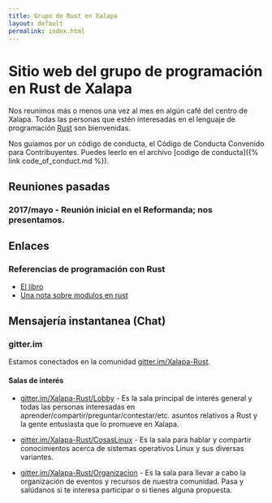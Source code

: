 ```yaml
---
title: Grupo de Rust en Xalapa
layout: default
permalink: index.html
---
```


# Sitio web del grupo de programación en Rust de Xalapa

Nos reunimos más o menos una vez al mes en algún café del centro de
Xalapa.  Todas las personas que estén interesadas en el lenguaje de
programación [Rust](https://rust-lang.org) son bienvenidas.

Nos guiamos por un código de conducta, el Código de Conducta Convenido
para Contribuyentes.  Puedes leerlo en el archivo [codigo de conducta]({% link code_of_conduct.md %}).

## Reuniones pasadas

### 2017/mayo - Reunión inicial en el Reformanda; nos presentamos.

## Enlaces

### Referencias de programación con Rust

* [El libro](https://doc.rust-lang.org/book/)
* [Una nota sobre modulos en rust](https://medium.com/@artur.dev/modules-in-rust-68249e9894f6)

## Mensajería instantanea (Chat)

### gitter.im

Estamos conectados en la comunidad [gitter.im/Xalapa-Rust](https://gitter.im/Xalapa-Rust).

#### Salas de interés

* [gitter.im/Xalapa-Rust/Lobby](https://gitter.im/Xalapa-Rust/Lobby) - Es la sala principal de interés general y todas las personas interesadas en aprender/compartir/preguntar/contestar/etc. asuntos relativos a Rust y la gente entusiasta que lo promueve en Xalapa.

* [gitter.im/Xalapa-Rust/CosasLinux](https://gitter.im/Xalapa-Rust/CosasLinux) - Es la sala para hablar y compartir conocimientos acerca de sistemas operativos Linux y sus diversas variantes. 

* [gitter.im/Xalapa-Rust/Organizacion](https://gitter.im/Xalapa-Rust/Organizacion) - Es la sala para llevar a cabo la organización de eventos y recursos de nuestra comunidad. Pasa y salúdanos si te interesa participar o si tienes alguna propuesta.
